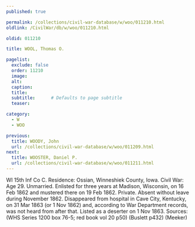 ```yaml
---
published: true

permalink: /collections/civil-war-database/w/woo/011210.html
oldlink: /CivilWar/db/w/woo/011210.html

oldid: 011210

title: WOOL, Thomas O.

pagelist:
  exclude: false
  order: 11210
  image: 
  alt:
  caption:
  title:
  subtitle:      # Defaults to page subtitle
  teaser:

category: 
  - W 
  - WOO

previous:
  title: WOODY, John
  url: /collections/civil-war-database/w/woo/011209.html  
next:
  title: WOOSTER, Daniel P.
  url: /collections/civil-war-database/w/woo/011211.html   
---
```

WI 15th Inf Co C. Residence: Ossian, Winneshiek County, Iowa. Civil War: Age 29. Unmarried. Enlisted for three years at Madison, Wisconsin, on 16 Feb 1862 and mustered there on 19 Feb 1862. Private. Absent without leave during November 1862. Disappeared from hospital in Cave City, Kentucky, on 31 Mar 1863 (or 1 Nov 1862) and, according to War Department records, was not heard from after that. Listed as a deserter on 1 Nov 1863. Sources: (WHS Series 1200 box 76-5; red book vol 20 p50) (Buslett p432) (Meeker)